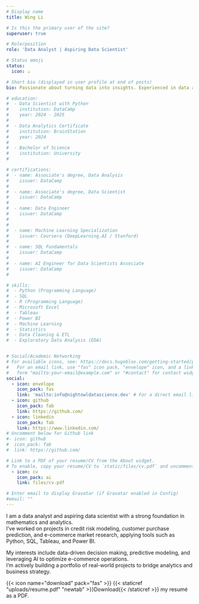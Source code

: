 ```yaml
---
# Display name
title: Wing Li

# Is this the primary user of the site?
superuser: true

# Role/position
role: 'Data Analyst | Aspiring Data Scientist'

# Status emoji
status:
  icon: ☕️

# Short bio (displayed in user profile at end of posts)
bio: Passionate about turning data into insights. Experienced in data analytics, e-commerce market research, and risk modeling. Skilled in Python, SQL, Tableau, and machine learning.

# education:
#  - Data Scientist with Python
#    institution: DataCamp
#    year: 2024 - 2025
#
#  - Data Analytics Certificate
#    institution: BrainStation
#    year: 2024
#
#  - Bachelor of Science
#    institution: University
#

# certifications:
#  - name: Associate's degree, Data Analysis
#    issuer: DataCamp
#    
#  - name: Associate's degree, Data Scientist
#    issuer: DataCamp
#    
#  - name: Data Engineer
#    issuer: DataCamp
#    
# 
#  - name: Machine Learning Specialization
#    issuer: Coursera (DeepLearning.AI / Stanford)
#
#  - name: SQL Fundamentals
#    issuer: DataCamp
#    
#  - name: AI Engineer for Data Scientists Associate
#    issuer: DataCamp
#    

# skills:
#  - Python (Programming Language)
#  - SQL
#  - R (Programming Language)
#  - Microsoft Excel
#  - Tableau
#  - Power BI
#  - Machine Learning
#  - Statistics
#  - Data Cleaning & ETL
#  - Exploratory Data Analysis (EDA)


# Social/Academic Networking
# For available icons, see: https://docs.hugoblox.com/getting-started/page-builder/#icons
#   For an email link, use "fas" icon pack, "envelope" icon, and a link in the
#   form "mailto:your-email@example.com" or "#contact" for contact widget.
social:
  - icon: envelope
    icon_pack: fas
    link: 'mailto:info@nightowldatascience.dev' # For a direct email link, use "mailto:test@example.org".
  - icon: github
    icon_pack: fab
    link: https://github.com/
  - icon: linkedin
    icon_pack: fab
    link: https://www.linkedin.com/
# Uncomment below for Github link
#- icon: github
#  icon_pack: fab
#  link: https://github.com/

# Link to a PDF of your resume/CV from the About widget.
# To enable, copy your resume/CV to `static/files/cv.pdf` and uncomment the lines below.
  - icon: cv
    icon_pack: ai
    link: files/cv.pdf

# Enter email to display Gravatar (if Gravatar enabled in Config)
#email: ""
---
```


I am a data analyst and aspiring data scientist with a strong foundation in mathematics and analytics.  
I’ve worked on projects in credit risk modeling, customer purchase prediction, and e-commerce market research, applying tools such as Python, SQL, Tableau, and Power BI.  

My interests include data-driven decision making, predictive modeling, and leveraging AI to optimize e-commerce operations.  
I’m actively building a portfolio of real-world projects to bridge analytics and business strategy.    

{{< icon name="download" pack="fas" >}} {{< staticref "uploads/resume.pdf" "newtab" >}}Download{{< /staticref >}} my resumé as a PDF.
